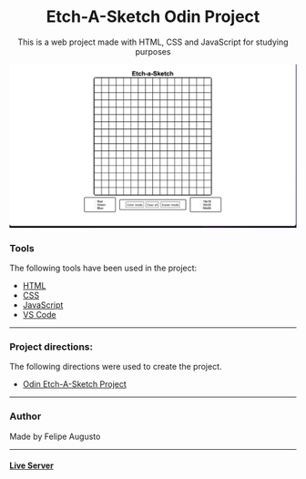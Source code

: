 <h1 align="center">Etch-A-Sketch Odin Project</h1>

<p align="center">This is a web project made with HTML, CSS and JavaScript for studying purposes</p>

<img src="readmeimage.jpeg"></img>

### Tools

The following tools have been used in the project:

- [HTML](https://html.com/)
- [CSS](https://developer.mozilla.org/pt-BR/docs/Web/CSS)
- [JavaScript](https://www.javascript.com)
- [VS Code](https://code.visualstudio.com)

---
### Project directions:
The following directions were used to create the project.

- [Odin Etch-A-Sketch Project](https://www.theodinproject.com/lessons/foundations-etch-a-sketch)
---
### Author

Made by Felipe Augusto 

---

#### [Live Server](https://felipeabg.github.io/etch-a-sketch)

 

